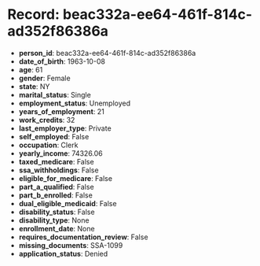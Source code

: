 # Record: beac332a-ee64-461f-814c-ad352f86386a

- **person_id**: beac332a-ee64-461f-814c-ad352f86386a
- **date_of_birth**: 1963-10-08
- **age**: 61
- **gender**: Female
- **state**: NY
- **marital_status**: Single
- **employment_status**: Unemployed
- **years_of_employment**: 21
- **work_credits**: 32
- **last_employer_type**: Private
- **self_employed**: False
- **occupation**: Clerk
- **yearly_income**: 74326.06
- **taxed_medicare**: False
- **ssa_withholdings**: False
- **eligible_for_medicare**: False
- **part_a_qualified**: False
- **part_b_enrolled**: False
- **dual_eligible_medicaid**: False
- **disability_status**: False
- **disability_type**: None
- **enrollment_date**: None
- **requires_documentation_review**: False
- **missing_documents**: SSA-1099
- **application_status**: Denied